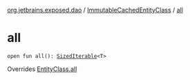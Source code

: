 [org.jetbrains.exposed.dao](../index.md) / [ImmutableCachedEntityClass](index.md) / [all](.)

# all

`open fun all(): `[`SizedIterable`](../../org.jetbrains.exposed.sql/-sized-iterable/index.md)`<T>`

Overrides [EntityClass.all](../-entity-class/all.md)

